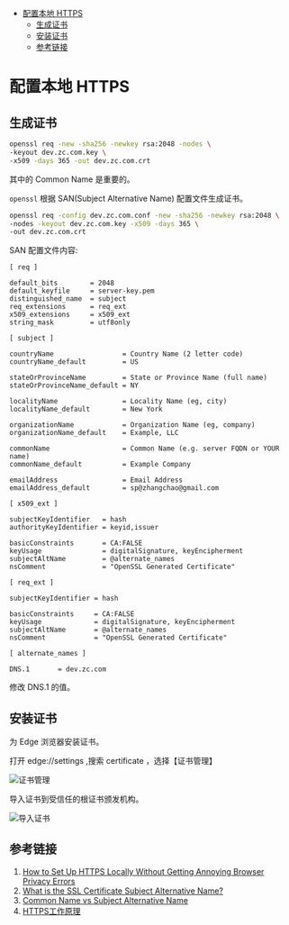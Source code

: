 - [配置本地 HTTPS](#配置本地-HTTPS)
  - [生成证书](#生成证书)
  - [安装证书](#安装证书)
  - [参考链接](#参考链接)
# 配置本地 HTTPS 
## 生成证书
```sh
openssl req -new -sha256 -newkey rsa:2048 -nodes \ 
-keyout dev.zc.com.key \ 
-x509 -days 365 -out dev.zc.com.crt
```

其中的 Common Name 是重要的。

`openssl` 根据 SAN(Subject Alternative Name) 配置文件生成证书。

```sh
openssl req -config dev.zc.com.conf -new -sha256 -newkey rsa:2048 \
-nodes -keyout dev.zc.com.key -x509 -days 365 \
-out dev.zc.com.crt
```

SAN 配置文件内容:

```config
[ req ]

default_bits        = 2048
default_keyfile     = server-key.pem
distinguished_name  = subject
req_extensions      = req_ext
x509_extensions     = x509_ext
string_mask         = utf8only

[ subject ]

countryName                 = Country Name (2 letter code)
countryName_default         = US

stateOrProvinceName         = State or Province Name (full name)
stateOrProvinceName_default = NY

localityName                = Locality Name (eg, city)
localityName_default        = New York

organizationName            = Organization Name (eg, company)
organizationName_default    = Example, LLC

commonName                  = Common Name (e.g. server FQDN or YOUR name)
commonName_default          = Example Company

emailAddress                = Email Address
emailAddress_default        = sp@zhangchao@gmail.com

[ x509_ext ]

subjectKeyIdentifier   = hash
authorityKeyIdentifier = keyid,issuer

basicConstraints       = CA:FALSE
keyUsage               = digitalSignature, keyEncipherment
subjectAltName         = @alternate_names
nsComment              = "OpenSSL Generated Certificate"

[ req_ext ]

subjectKeyIdentifier = hash

basicConstraints     = CA:FALSE
keyUsage             = digitalSignature, keyEncipherment
subjectAltName       = @alternate_names
nsComment            = "OpenSSL Generated Certificate"

[ alternate_names ]

DNS.1       = dev.zc.com
```

修改 DNS.1 的值。

## 安装证书

为 Edge 浏览器安装证书。

打开 edge://settings ,搜索 certificate ，选择【证书管理】

![证书管理](assets/manage-certificate.png)

导入证书到受信任的根证书颁发机构。

![导入证书](assets/import-root-certificate.png)

## 参考链接
1. [How to Set Up HTTPS Locally Without Getting Annoying Browser Privacy Errors](https://deliciousbrains.com/https-locally-without-browser-privacy-errors/)
2. [What is the SSL Certificate Subject Alternative Name?](https://support.dnsimple.com/articles/what-is-ssl-san/)
3. [Common Name vs Subject Alternative Name](https://support.dnsimple.com/articles/what-is-common-name/#common-name-vs-subject-alternative-name)
4. [HTTPS工作原理](https://cattail.me/tech/2015/11/30/how-https-works.html)